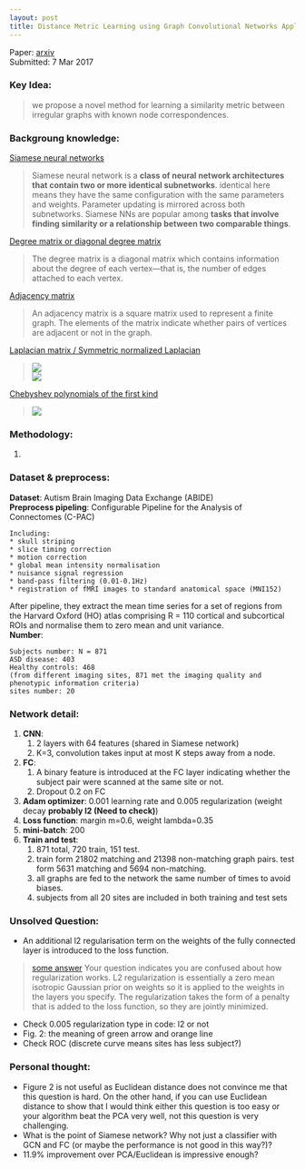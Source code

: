 ```yaml
---
layout: post
title: Distance Metric Learning using Graph Convolutional Networks Application to Functional Brain Networks
---
```


Paper: [arxiv](https://arxiv.org/abs/1703.02161)  
Submitted: 7 Mar 2017

### Key Idea:
> we propose a novel method for learning a similarity metric between irregular graphs with known node correspondences.

### Backgroung knowledge:
[Siamese neural networks](https://www.quora.com/What-are-Siamese-neural-networks-what-applications-are-they-good-for-and-why) 
> Siamese neural network is a **class of neural network architectures that contain two or more identical subnetworks**. identical here means they have the same configuration with the same parameters and weights. Parameter updating is mirrored across both subnetworks. Siamese NNs are popular among **tasks that involve finding similarity or a relationship between two comparable things**.

[Degree matrix or diagonal degree matrix](https://en.wikipedia.org/wiki/Degree_matrix)
>  The degree matrix is a diagonal matrix which contains information about the degree of each vertex—that is, the number of edges attached to each vertex.

[Adjacency matrix](https://en.wikipedia.org/wiki/Adjacency_matrix)
>  An adjacency matrix is a square matrix used to represent a finite graph. The elements of the matrix indicate whether pairs of vertices are adjacent or not in the graph.

[Laplacian matrix / Symmetric normalized Laplacian](https://en.wikipedia.org/wiki/Laplacian_matrix#Symmetric_normalized_Laplacian)  
> ![](https://wikimedia.org/api/rest_v1/media/math/render/svg/f9007674eecb50de92fe6aadceee5df23c834b66)  
![](https://wikimedia.org/api/rest_v1/media/math/render/svg/4ab36f74a92195f5be3814f444442270977b1f11)

[Chebyshev polynomials of the first kind](https://en.wikipedia.org/wiki/Chebyshev_polynomials#Definition)
> ![](https://wikimedia.org/api/rest_v1/media/math/render/svg/126bc21a36f58717c757e943d05a04d0091feeb2)

### Methodology:
1.

### Dataset & preprocess:
**Dataset**: Autism Brain Imaging Data Exchange (ABIDE)  
**Preprocess pipeling**: Configurable Pipeline for the Analysis of Connectomes (C-PAC)  
```
Including:
* skull striping
* slice timing correction
* motion correction
* global mean intensity normalisation 
* nuisance signal regression 
* band-pass filtering (0.01-0.1Hz)
* registration of fMRI images to standard anatomical space (MNI152)
```
After pipeline, they extract the mean time series for a set of regions from the Harvard Oxford (HO) atlas comprising R = 110 cortical and subcortical ROIs and normalise them to zero mean and unit variance.  
**Number**:
```
Subjects number: N = 871 
ASD disease: 403 
Healthy controls: 468 
(from different imaging sites, 871 met the imaging quality and phenotypic information criteria)
sites number: 20
```

### Network detail:
1. **CNN**:
    1. 2 layers with 64 features (shared in Siamese network)
    2. K=3, convolution takes input at most K steps away from a node.
2. **FC**:
    1. A binary feature is introduced at the FC layer indicating whether the subject pair were scanned at the same site or not.
    2. Dropout 0.2 on FC
3. **Adam optimizer**: 0.001 learning rate and 0.005 regularization (weight decay __probably l2 (Need to check)__)
4. **Loss function**: margin m=0.6, weight lambda=0.35
5. **mini-batch**: 200
6. **Train and test**: 
    1. 871 total, 720 train, 151 test.
    2. train form 21802 matching and 21398 non-matching graph pairs. test form  5631 matching and 5694 non-matching.
    3. all graphs are fed to the network the same number of times to avoid biases.
    4. subjects from all 20 sites are included in both training and test sets


### Unsolved Question:
* An additional l2 regularisation term on the weights of the fully connected layer is introduced to the loss function.
> [some answer](https://github.com/fchollet/keras/issues/5673) Your question indicates you are confused about how regularization works. L2 regularization is essentially a zero mean isotropic Gaussian prior on weights so it is applied to the weights in the layers you specify. The regularization takes the form of a penalty that is added to the loss function, so they are jointly minimized.
* Check 0.005 regularization type in code: l2 or not
* Fig. 2: the meaning of green arrow and orange line
* Check ROC (discrete curve means sites has less subject?)

### Personal thought:
* Figure 2 is not useful as Euclidean distance does not convince me that this question is hard. On the other hand, if you can use Euclidean distance to show that I would think either this question is too easy or your algorithm beat the PCA very well, not this question is very challenging.
* What is the point of Siamese network? Why not just a classifier with GCN and FC (or maybe the performance is not good in this way?)?
* 11.9% improvement over PCA/Euclidean is impressive enough?
